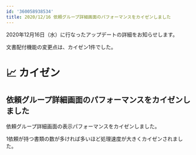 ```yaml
---
id: '360058938534'
title: 2020/12/16 依頼グループ詳細画面のパフォーマンスをカイゼンしました
---
```

2020年12月16日（水）に行なったアップデートの詳細をお知らせします。

文書配付機能の変更点は、カイゼン1件でした。

# 📈 カイゼン

## 依頼グループ詳細画面のパフォーマンスをカイゼンしました

依頼グループ詳細画面の表示パフォーマンスをカイゼンしました。

1依頼が持つ書類の数が多ければ多いほど処理速度が大きくカイゼンされました。
